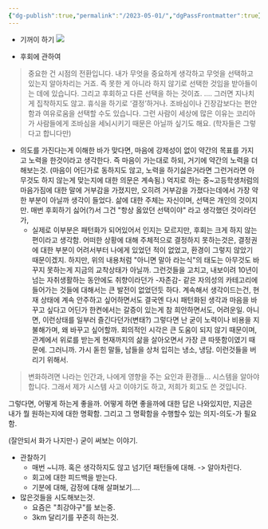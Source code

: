```yaml
---
{"dg-publish":true,"permalink":"/2023-05-01/","dgPassFrontmatter":true}
---
```



- 기꺼이 하기
![](https://i.imgur.com/6xj0M3P.png)

- 후회에 관하여
> 중요한 건 시점의 전환입니다. 내가 무엇을 중요하게 생각하고 무엇을 선택하고 있는지 알아차리는 거죠. 즉 못한 게 아니라 하지 않기로 선택한 것임을 받아들이는 데에 있습니다. 그리고 후회하고 다른 선택을 하는 것이죠.
> ....
> 그러면 지나치게 집착하지도 않고. 휴식을 하기로 ‘결정’하거나. 조바심이나 긴장감보다는 편안함과 여유로움을 선택할 수도 있습니다. 그런 사람이 세상에 많은 이유는 코리아가 사람들에게 조바심을 세뇌시키기 때문은 아닐까 싶기도 해요. (학자들은 그렇다고 합니다만)
	
  - 의도를 가진다는게 이해한 바가 맞다면, 마음에 강제성이 없이 약간의 목표를 가지고 노력을 한것이라고 생각한다. 즉 마음이 가는대로 하되, 거기에 약간의 노력을 더해보는것. (마음이 어딘가로 동하지도 않고, 노력을 하기싫은거라면 그런거라면 아무것도 하지 않는게 맞는지에 대한 의문은 계속됨.) 억지로 하는 중~고등학생처럼의 마음가짐에 대한 말에 거부감을 가졌지만, 오히려 거부감을 가졌다는데에서 가장 약한 부분이 아닐까 생각이 들었다. 삶에 대한 주체는 자신이며, 선택은 개인의 것이지만. 매번 후회하기 싫어(?)서 그건 "항상 옳았던 선택이야" 라고 생각했던 것이라던가, 
	  - 실제로 이부분은 패턴화가 되어있어서 인지는 모르지만, 후회는 크게 하지 않는편이라고 생각함.
	어떠한 상황에 대해 주체적으로 결정하지 못하는것은, 결정권에 대한 부분이 어려서부터 나에게 있었던 적이 없었고, 환경이 그렇지 않았기 때문이겠지. 하지만,
	위의 내용처럼 "아니면 말아 라는식"의 태도는 아무것도 바꾸지 못하는게 지금의 교착상태가 아닐까. 그런것들을 고치고, 내보이려 10년이 넘는 자취생활하는 동안에도  취향이라던가 -자존감- 같은 자의성의 카테고리에 들어가는 것들에 대해서는 큰 발전이 없었던듯 하다. 계속해서 생각이드는건, 현재 상태에 계속 안주하고 싶어하면서도 결국엔 다시 패턴화된 생각과 마음을 바꾸고 싶다고 어딘가 한켠에서는 갈증이 있는게 참 희안하면서도, 어려운일. 아니면, 이런상태를 일부러 즐긴다던가(변태?) 그렇다면 난 굳이 노력이나 비용을 지불해가며, 왜 바꾸고 싶어할까. 회의적인 시각은 큰 도움이 되지 않기 때문이며, 관계에서 위로를 받는게 현재까지의 삶을 살아오면서 가장 큰 따뜻함이였기 때문에. 그러니까. 가시 돋힌 말들, 남들을 상처 입히는 냉소, 냉담. 이런것들을 버리기 위해서.

>   변화하려면 나라는 인간과, 나에게 영향을 주는 요인과 환경들… 시스템을 알아야 합니다. 그래서 제가 시스템 사고 이야기도 하고, 저희가 회고도 쓴 것입니다.

 그렇다면, 어떻게 하는게 좋을까.
 어떻게 하면 좋을까에 대한 답은 나와있지만, 지금은 내가 뭘 원하는지에 대한 명확함.
 그리고 그 명확함을 수행할수 있는 의지-의도-가 필요함.

(잘안되서 화가 나지만-) 굳이 써보는 이야기.
- 관찰하기
	- 매번 ~니까. 혹은 생각하지도 않고 넘기던 패턴들에 대해. -> 알아차린다.
	- 회고에 대한 피드백을 받는다.
	- 기분에 대해, 감정에 대해 살펴보기....
- 많은것들을 시도해보는것.
	- 요즘은 "최강야구"를 보는중.
	- 3km 달리기를 꾸준히 하는것.